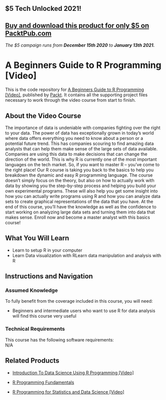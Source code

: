 ## $5 Tech Unlocked 2021!
[Buy and download this product for only $5 on PacktPub.com](https://www.packtpub.com/)
-----
*The $5 campaign         runs from __December 15th 2020__ to __January 13th 2021.__*




# A Beginners Guide to R Programming [Video]
This is the code repository for [A Beginners Guide to R Programming [Video]](https://www.packtpub.com/application-development/beginners-guide-r-programming-video), published by [Packt](https://www.packtpub.com/?utm_source=github). It contains all the supporting project files necessary to work through the video course from start to finish.
## About the Video Course
The importance of data is undeniable with companies fighting over the right to your data. The power of data has exceptionally grown in today’s world where data offers everything you need to know about a person or a potential future trend. This has companies scouring to find amazing data analysts that can help them make sense of the large sets of data available. Companies are using this data to make decisions that can change the direction of the world. This is why R is currently one of the most important languages on the tech market. So, if you want to master R – you’ve come to the right place! Our R course is taking you back to the basics to help you breakdown the dynamic and easy R programming language. The course doesn’t simply focus on the theory, but also on how to actually work with data by showing you the step-by-step process and helping you build your own experimental programs. These will also help you get some insight into how you can actually write programs using R and how you can analyze data sets to create graphical representations of the data that you have. At the end of this course, you’ll have the knowledge as well as the confidence to start working on analyzing large data sets and turning them into data that makes sense. Enroll now and become a master analyst with this basics course!

<H2>What You Will Learn</H2>
<DIV class=book-info-will-learn-text>
<UL>
<LI> Learn to setup R in your computer</LI>
<LI> Learn Data visualization with RLearn data manipulation and analysis with R</LI>
</UL></DIV>

## Instructions and Navigation
### Assumed Knowledge
To fully benefit from the coverage included in this course, you will need:<br/>
<DIV class=book-info-will-learn-text>
<UL>
<LI> Beginners and intermediate users who want to use R for data analysis will find this course very useful</LI>
</UL>
<DIV>

### Technical Requirements
This course has the following software requirements:<br/>
N/A

## Related Products
* [Introduction To Data Science Using R Programming [Video]](https://www.packtpub.com/big-data-and-business-intelligence/introduction-data-science-using-r-programming-video)

* [R Programming Fundamentals](https://www.packtpub.com/big-data-and-business-intelligence/r-programming-fundamentals-0)

* [R Programming for Statistics and Data Science [Video]](https://www.packtpub.com/big-data-and-business-intelligence/r-programming-statistics-and-data-science-video)
